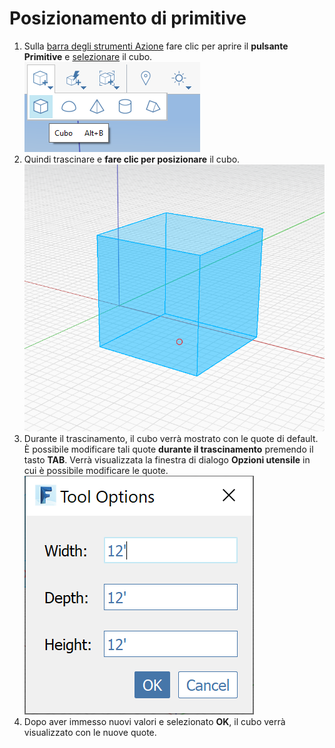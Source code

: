 # Posizionamento di primitive

1. Sulla [barra degli strumenti Azione](https://github.com/FormIt3D/autodesk-formit-360-windows-help/tree/c377e7b8a3b8e43e684321d0b7de867608d317a3/tool-library/tool-bars-extended.md) fare clic per aprire il **pulsante Primitive** e [selezionare](select-edge-face-or-object.md) il cubo. ![](<../.gitbook/assets/primitive-cube (1).png>)
2. Quindi trascinare e **fare clic per posizionare** il cubo. ![](<../.gitbook/assets/image-2- (1).png>)
3. Durante il trascinamento, il cubo verrà mostrato con le quote di default. È possibile modificare tali quote **durante il trascinamento** premendo il tasto **TAB**. Verrà visualizzata la finestra di dialogo **Opzioni utensile** in cui è possibile modificare le quote. ![](<../.gitbook/assets/image (1).png>)
4. Dopo aver immesso nuovi valori e selezionato **OK**, il cubo verrà visualizzato con le nuove quote.
